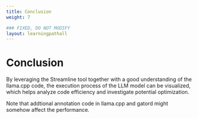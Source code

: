 ```yaml
---
title: Conclusion
weight: 7

### FIXED, DO NOT MODIFY
layout: learningpathall
---
```


# Conclusion 
By leveraging the Streamline tool together with a good understanding of the llama.cpp code, the execution process of the LLM model can be visualized, which helps analyze code efficiency and investigate potential optimization.

Note that addtional annotation code in llama.cpp and gatord might somehow affect the performance. 

